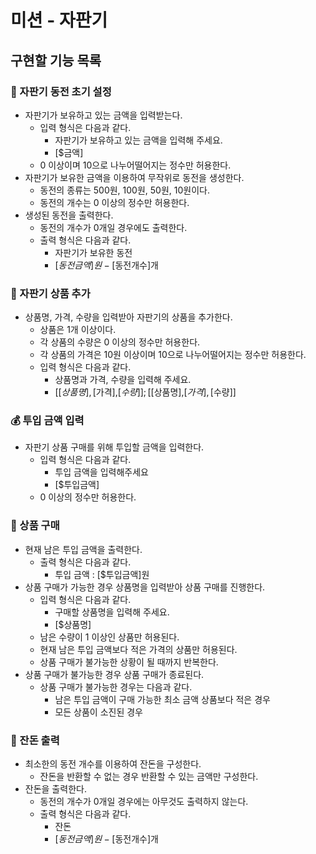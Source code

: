 # 미션 - 자판기

## 구현할 기능 목록

### 👛 자판기 동전 초기 설정

- 자판기가 보유하고 있는 금액을 입력받는다.
    * 입력 형식은 다음과 같다.
        * 자판기가 보유하고 있는 금액을 입력해 주세요.
        * [$금액]
    * 0 이상이며 10으로 나누어떨어지는 정수만 허용한다.
- 자판기가 보유한 금액을 이용하여 무작위로 동전을 생성한다.
    * 동전의 종류는 500원, 100원, 50원, 10원이다.
    * 동전의 개수는 0 이상의 정수만 허용한다.
- 생성된 동전을 출력한다.
    * 동전의 개수가 0개일 경우에도 출력한다.
    * 출력 형식은 다음과 같다.
        * 자판기가 보유한 동전
        * [$동전금액]원 - [$동전개수]개

### 🎁 자판기 상품 추가

- 상품명, 가격, 수량을 입력받아 자판기의 상품을 추가한다.
    * 상품은 1개 이상이다.
    * 각 상품의 수량은 0 이상의 정수만 허용한다.
    * 각 상품의 가격은 10원 이상이며 10으로 나누어떨어지는 정수만 허용한다.
    * 입력 형식은 다음과 같다.
        * 상품명과 가격, 수량을 입력해 주세요.
        * [[$상품명],[$가격],[$수량]];[[$상품명],[$가격],[$수량]]

### 💰 투입 금액 입력

- 자판기 상품 구매를 위해 투입할 금액을 입력한다.
    * 입력 형식은 다음과 같다.
        * 투입 금액을 입력해주세요
        * [$투입금액]
    * 0 이상의 정수만 허용한다.

### 🛒 상품 구매

- 현재 남은 투입 금액을 출력한다.
    * 출력 형식은 다음과 같다.
        * 투입 금액 : [$투입금액]원
- 상품 구매가 가능한 경우 상품명을 입력받아 상품 구매를 진행한다.
    * 입력 형식은 다음과 같다.
        * 구매할 상품명을 입력해 주세요.
        * [$상품명]
    * 남은 수량이 1 이상인 상품만 허용된다.
    * 현재 남은 투입 금액보다 적은 가격의 상품만 허용된다.
    * 상품 구매가 불가능한 상황이 될 때까지 반복한다.
- 상품 구매가 불가능한 경우 상품 구매가 종료된다.
    * 상품 구매가 불가능한 경우는 다음과 같다.
        * 남은 투입 금액이 구매 가능한 최소 금액 상품보다 적은 경우
        * 모든 상품이 소진된 경우

### 💸 잔돈 출력

- 최소한의 동전 개수를 이용하여 잔돈을 구성한다.
    * 잔돈을 반환할 수 없는 경우 반환할 수 있는 금액만 구성한다.
- 잔돈을 출력한다.
    * 동전의 개수가 0개일 경우에는 아무것도 출력하지 않는다.
    * 출력 형식은 다음과 같다.
        * 잔돈
        * [$동전금액]원 - [$동전개수]개